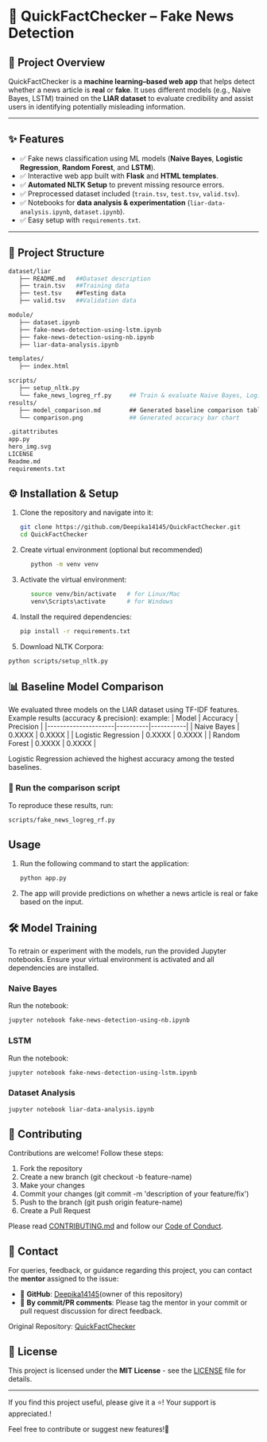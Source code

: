 # 📰 QuickFactChecker – Fake News Detection

## 📌 Project Overview
QuickFactChecker is a **machine learning–based web app** that helps detect whether a news article is **real** or **fake**.
It uses different models (e.g., Naive Bayes, LSTM) trained on the **LIAR dataset** to evaluate credibility and assist users in identifying potentially misleading information.

---

## ✨ Features
- ✅ Fake news classification using ML models (**Naive Bayes**, **Logistic Regression**, **Random Forest**, and **LSTM**).
- ✅ Interactive web app built with **Flask** and **HTML templates**.
- ✅ **Automated NLTK Setup** to prevent missing resource errors.
- ✅ Preprocessed dataset included (`train.tsv`, `test.tsv`, `valid.tsv`).
- ✅ Notebooks for **data analysis & experimentation** (`liar-data-analysis.ipynb`, `dataset.ipynb`).
- ✅ Easy setup with `requirements.txt`.

---

## 📂 Project Structure
```bash
dataset/liar
   ├── README.md   ##Dataset description
   ├── train.tsv   ##Training data
   ├── test.tsv    ##Testing data
   ├── valid.tsv   ##Validation data

module/
   ├── dataset.ipynb
   ├── fake-news-detection-using-lstm.ipynb
   ├── fake-news-detection-using-nb.ipynb
   ├── liar-data-analysis.ipynb

templates/
   ├── index.html

scripts/
   ├── setup_nltk.py          
   └── fake_news_logreg_rf.py     ## Train & evaluate Naive Bayes, Logistic Regression, Random Forest
results/
   ├── model_comparison.md        ## Generated baseline comparison table (markdown)
   └── comparison.png             ## Generated accuracy bar chart

.gitattributes
app.py
hero_img.svg
LICENSE
Readme.md
requirements.txt
```

## ⚙️ Installation & Setup

1. Clone the repository and navigate into it:
   ```bash
   git clone https://github.com/Deepika14145/QuickFactChecker.git
   cd QuickFactChecker
   ```
2. Create virtual environment (optional but recommended)
   ```bash
      python -m venv venv
3. Activate the virtual environment:
   ```bash
      source venv/bin/activate   # for Linux/Mac
      venv\Scripts\activate      # for Windows
   ```

4. Install the required dependencies:
   ```bash
   pip install -r requirements.txt
   ```

5. Download NLTK Corpora:
```bash
python scripts/setup_nltk.py
```

## 📊 Baseline Model Comparison

We evaluated three models on the LIAR dataset using TF-IDF features. Example results (accuracy & precision):
example:
| Model               | Accuracy | Precision |
|---------------------|----------|-----------|
| Naive Bayes         | 0.XXXX   | 0.XXXX    |
| Logistic Regression | 0.XXXX   | 0.XXXX    |
| Random Forest       | 0.XXXX   | 0.XXXX    |

Logistic Regression achieved the highest accuracy among the tested baselines.
### 🔧 Run the comparison script
To reproduce these results, run:
```bash
scripts/fake_news_logreg_rf.py
```

## Usage

1. Run the following command to start the application:
   ```bash
   python app.py
   ```

2. The app will provide predictions on whether a news article is real or fake based on the input.
   
## 🛠️ Model Training
To retrain or experiment with the models, run the provided Jupyter notebooks. Ensure your virtual environment is activated and all dependencies are installed.
### Naive Bayes
Run the notebook:
 ```bash
jupyter notebook fake-news-detection-using-nb.ipynb
 ```

### LSTM
Run the notebook:
 ```bash
jupyter notebook fake-news-detection-using-lstm.ipynb
 ```

### Dataset Analysis
```bash
jupyter notebook liar-data-analysis.ipynb
 ```
## 🤝 Contributing

Contributions are welcome! Follow these steps:

1. Fork the repository
2. Create a new branch (git checkout -b feature-name)
3. Make your changes
4. Commit your changes (git commit -m 'description of your feature/fix')
5. Push to the branch  (git push origin feature-name)
6. Create a Pull Request

Please read [CONTRIBUTING.md](CONTRIBUTING.md) and follow our [Code of Conduct](CODE_OF_CONDUCT.md).

## 📧 Contact  

For queries, feedback, or guidance regarding this project, you can contact the **mentor** assigned to the issue:  

- 📩 **GitHub**: [Deepika14145](https://github.com/Deepika14145)(owner of this repository)
- 💬 **By commit/PR comments**: Please tag the mentor in your commit or pull request discussion for direct feedback.  
 
Original Repository: [QuickFactChecker](https://github.com/Deepika14145/QuickFactChecker.git)  



## 📄 **License**
This project is licensed under the **MIT License** - see the [LICENSE](LICENSE) file for details.

--- 

If you find this project useful, please give it a ⭐️! Your support is appreciated.!

Feel free to contribute or suggest new features!🙏
